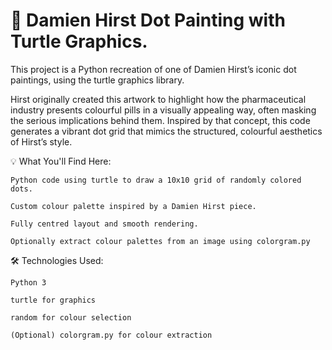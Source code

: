 # 🎨 Damien Hirst Dot Painting with Turtle Graphics.
This project is a Python recreation of one of Damien Hirst’s iconic dot paintings, using the turtle graphics library.

Hirst originally created this artwork to highlight how the pharmaceutical industry presents colourful pills in a visually appealing way, often masking the serious implications behind them. 
Inspired by that concept, this code generates a vibrant dot grid that mimics the structured, colourful aesthetics of Hirst’s style.

💡 What You'll Find Here:

    Python code using turtle to draw a 10x10 grid of randomly colored dots.
    
    Custom colour palette inspired by a Damien Hirst piece.
    
    Fully centred layout and smooth rendering.
    
    Optionally extract colour palettes from an image using colorgram.py

🛠️ Technologies Used:

    Python 3
    
    turtle for graphics
    
    random for colour selection
    
    (Optional) colorgram.py for colour extraction

